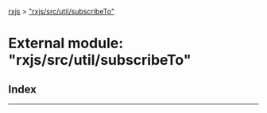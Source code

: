 [rxjs](../README.md) > ["rxjs/src/util/subscribeTo"](../modules/_rxjs_src_util_subscribeto_.md)

# External module: "rxjs/src/util/subscribeTo"

## Index

---

